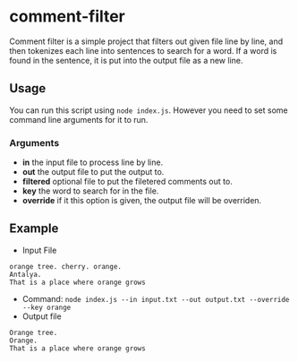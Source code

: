 # comment-filter
Comment filter is a simple project that filters out given file line by line, and then tokenizes each line into sentences to search for a word. If a word is found in the sentence, it is put into the output file as a new line.

## Usage
You can run this script using `node index.js`. However you need to set some command line arguments for it to run.
### Arguments
- **in** the input file to process line by line.
- **out** the output file to put the output to.
- **filtered** optional file to put the filetered comments out to.
- **key** the word to search for in the file.
- **override** if it this option is given, the output file will be overriden.

## Example
- Input File
```
orange tree. cherry. orange.
Antalya.
That is a place where orange grows
```
- Command: `node index.js --in input.txt --out output.txt --override --key orange`
- Output file
```
Orange tree.
Orange.
That is a place where orange grows
```
